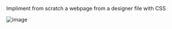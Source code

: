 Impliment from scratch a webpage from a designer file with CSS

![image](https://user-images.githubusercontent.com/109414922/214684274-fbf0f799-b357-4594-8c00-02b903a7f484.png)
